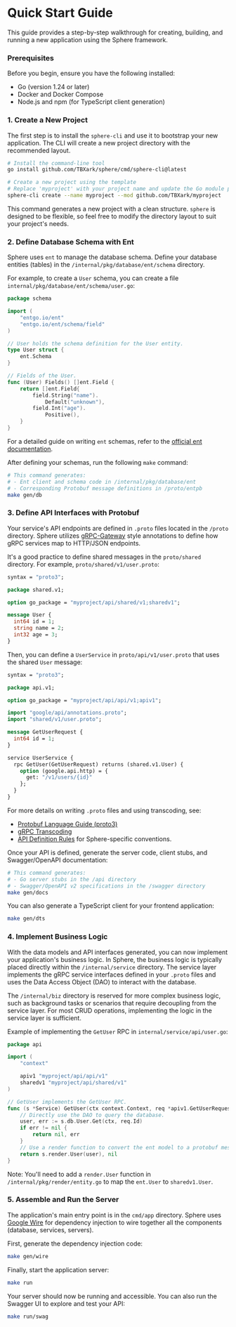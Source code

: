 
# Quick Start Guide

This guide provides a step-by-step walkthrough for creating, building, and running a new application using the Sphere framework.

### Prerequisites

Before you begin, ensure you have the following installed:
*   Go (version 1.24 or later)
*   Docker and Docker Compose
*   Node.js and npm (for TypeScript client generation)

### 1. Create a New Project

The first step is to install the `sphere-cli` and use it to bootstrap your new application. The CLI will create a new project directory with the recommended layout.

```bash
# Install the command-line tool
go install github.com/TBXark/sphere/cmd/sphere-cli@latest

# Create a new project using the template
# Replace 'myproject' with your project name and update the Go module path
sphere-cli create --name myproject --mod github.com/TBXark/myproject
```

This command generates a new project with a clean structure. `sphere` is designed to be flexible, so feel free to modify the directory layout to suit your project's needs.

### 2. Define Database Schema with Ent

Sphere uses `ent` to manage the database schema. Define your database entities (tables) in the `/internal/pkg/database/ent/schema` directory.

For example, to create a `User` schema, you can create a file `internal/pkg/database/ent/schema/user.go`:

```go
package schema

import (
	"entgo.io/ent"
	"entgo.io/ent/schema/field"
)

// User holds the schema definition for the User entity.
type User struct {
	ent.Schema
}

// Fields of the User.
func (User) Fields() []ent.Field {
	return []ent.Field{
		field.String("name").
			Default("unknown"),
		field.Int("age").
			Positive(),
	}
}
```

For a detailed guide on writing `ent` schemas, refer to the [official ent documentation](https://entgo.io/docs/getting-started).

After defining your schemas, run the following `make` command:

```bash
# This command generates:
# - Ent client and schema code in /internal/pkg/database/ent
# - Corresponding Protobuf message definitions in /proto/entpb
make gen/db
```

### 3. Define API Interfaces with Protobuf

Your service's API endpoints are defined in `.proto` files located in the `/proto` directory. Sphere utilizes [gRPC-Gateway](https://grpc-ecosystem.github.io/grpc-gateway/) style annotations to define how gRPC services map to HTTP/JSON endpoints.

It's a good practice to define shared messages in the `proto/shared` directory. For example,
`proto/shared/v1/user.proto`:

```protobuf
syntax = "proto3";

package shared.v1;

option go_package = "myproject/api/shared/v1;sharedv1";

message User {
  int64 id = 1;
  string name = 2;
  int32 age = 3;
}
```

Then, you can define a `UserService` in `proto/api/v1/user.proto` that uses the shared `User` message:

```protobuf
syntax = "proto3";

package api.v1;

option go_package = "myproject/api/api/v1;apiv1";

import "google/api/annotations.proto";
import "shared/v1/user.proto";

message GetUserRequest {
  int64 id = 1;
}

service UserService {
  rpc GetUser(GetUserRequest) returns (shared.v1.User) {
    option (google.api.http) = {
      get: "/v1/users/{id}"
    };
  }
}
```

For more details on writing `.proto` files and using transcoding, see:
*   [Protobuf Language Guide (proto3)](https://developers.google.com/protocol-buffers/docs/proto3)
*   [gRPC Transcoding](https://cloud.google.com/endpoints/docs/grpc/transcoding)
*   [API Definition Rules](API_DEFINITIONS.md) for Sphere-specific conventions.

Once your API is defined, generate the server code, client stubs, and Swagger/OpenAPI documentation:

```bash
# This command generates:
# - Go server stubs in the /api directory
# - Swagger/OpenAPI v2 specifications in the /swagger directory
make gen/docs
```

You can also generate a TypeScript client for your frontend application:
```bash
make gen/dts
```

### 4. Implement Business Logic

With the data models and API interfaces generated, you can now implement your application's business logic. In Sphere,
the business logic is typically placed directly within the `/internal/service` directory. The service layer implements
the gRPC service interfaces defined in your `.proto` files and uses the Data Access Object (DAO) to interact with the
database.

The `/internal/biz` directory is reserved for more complex business logic, such as background tasks or scenarios that
require decoupling from the service layer. For most CRUD operations, implementing the logic in the service layer is
sufficient.

Example of implementing the `GetUser` RPC in `internal/service/api/user.go`:

```go
package api

import (
	"context"

	apiv1 "myproject/api/api/v1"
	sharedv1 "myproject/api/shared/v1"
)

// GetUser implements the GetUser RPC.
func (s *Service) GetUser(ctx context.Context, req *apiv1.GetUserRequest) (*sharedv1.User, error) {
	// Directly use the DAO to query the database.
	user, err := s.db.User.Get(ctx, req.Id)
	if err != nil {
		return nil, err
	}
	// Use a render function to convert the ent model to a protobuf message.
	return s.render.User(user), nil
}
```

Note: You'll need to add a `render.User` function in `/internal/pkg/render/entity.go` to map the `ent.User` to
`sharedv1.User`.

### 5. Assemble and Run the Server

The application's main entry point is in the `cmd/app` directory. Sphere uses [Google Wire](https://github.com/google/wire) for dependency injection to wire together all the components (database, services, servers).

First, generate the dependency injection code:
```bash
make gen/wire
```

Finally, start the application server:
```bash
make run
```

Your server should now be running and accessible. You can also run the Swagger UI to explore and test your API:
```bash
make run/swag
```
